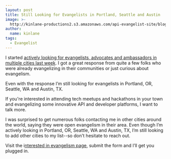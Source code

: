 ```yaml
---
layout: post
title: Still Looking for Evangelists in Portland, Seattle and Austin
image: >-
  http://kinlane-productions2.s3.amazonaws.com/api-evangelist-site/blog/Interested-In-Evangelism.png
author:
  name: kinlane
tags:
  - Evangelist
---
```

I started [actively looking for evangelists, advocates and ambassadors in multiple cities last week](/2012/11/03/evangelists-needed-in-new-york-chicago-boston-seattle-denver-austin-and-portland/ "actively looking for evangelists, advocates and ambassadors in multiple cities last week"). I got a great response from quite a few folks who were already evangelizing in their communities or just curious about evangelism.

Even with the response I’m still looking for evangelists in Portland, OR, Seattle, WA and Austin, TX.

If you're interested in attending tech meetups and hackathons in your town and evangelizing some innovative API and developer platforms, I want to talk more.

I was surprised to get numerous folks contacting me in other cities around the world, saying they were open evangelism in their area. Even though I’m actively looking in Portland, OR, Seattle, WA and Austin, TX, I’m still looking to add other cities to my list--so don't hesitate to reach out.

Visit the i[nterested in evangelism page](/interested_in_evangelism.php), submit the form and I’ll get you plugged in.